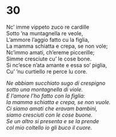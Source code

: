 # 30  
  
Nc’ imme vippeto zuco re cardille  
Sotto ’na muntagnella re veole,  
L’ammore l’aggio fatto cu la figlia,  
La mamma schiatta e crepa, se non vole;  
Nc’immo amati, ch’ereme piccerille;  
Simme cresciute cu’ le cose bone.  
Si nc’esce n’ata amante e essa so’ piglia,  
Cu’ ’nu curtiello re perce lu core.

*Ne abbiam succhiato sugo di crespigno  
sotto una montagnella di viole.  
E l’amore l’ho fatto con la figlia:  
la mamma schiatta e crepa, se non vuole.  
Ci siamo amati che eravam bambini,  
siamo cresciuti con le cose buone.  
Se un altro si presenta e se la prende  
col mio coltello io gli buco il cuore.*


